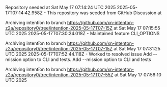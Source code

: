 Repository seeded at Sat May 17 07:14:24 UTC 2025
 2025-05-17T07:14:42.958Z - This repository was seeded from GitHub Discussion  at 

Archiving intentïon to branch https://github.com/xn-intenton-z2a/repository0/tree/intention-2025-05-17T07-15Z at Sat May 17 07:15:55 UTC 2025
2025-05-17T07:30:24.018Z - Maintained feature CLI_OPTIONS

Archiving intentïon to branch https://github.com/xn-intenton-z2a/repository0/tree/intention-2025-05-17T07-15Z at Sat May 17 07:31:25 UTC 2025
2025-05-17T07:52:44.118Z - Worked to resolved issue Add --mission option to CLI and tests. Add --mission option to CLI and tests

Archiving intentïon to branch https://github.com/xn-intenton-z2a/repository0/tree/intention-2025-05-17T07-55Z at Sat May 17 07:56:10 UTC 2025
